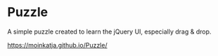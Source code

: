 # Puzzle
 A simple puzzle created to learn the jQuery UI, especially drag & drop.
 
https://moinkatja.github.io/Puzzle/
